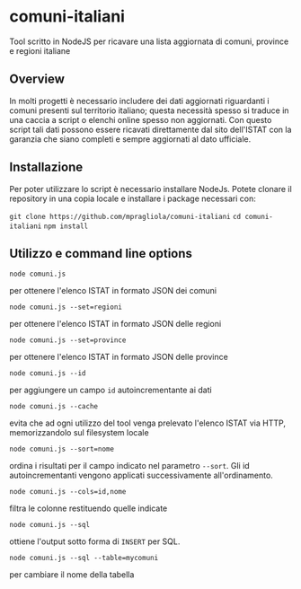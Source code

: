 # comuni-italiani
Tool scritto in NodeJS per ricavare una lista aggiornata di comuni, province e regioni italiane

## Overview

In molti progetti è necessario includere dei dati aggiornati riguardanti i comuni presenti sul territorio italiano; questa necessità spesso si traduce in una caccia a script o elenchi online spesso non aggiornati. Con questo script tali dati possono essere ricavati direttamente dal sito dell'ISTAT con la garanzia che siano completi e sempre aggiornati al dato ufficiale.

## Installazione

Per poter utilizzare lo script è necessario installare NodeJs.
Potete clonare il repository in una copia locale e installare i package necessari con:

`git clone https://github.com/mpragliola/comuni-italiani`
`cd comuni-italiani`
`npm install`

## Utilizzo e command line options

`node comuni.js`

per ottenere l'elenco ISTAT in formato JSON dei comuni

`node comuni.js --set=regioni`

per ottenere l'elenco ISTAT in formato JSON delle regioni

`node comuni.js --set=province`

per ottenere l'elenco ISTAT in formato JSON delle province

`node comuni.js --id`

per aggiungere un campo `id` autoincrementante ai dati

`node comuni.js --cache`

evita che ad ogni utilizzo del tool venga prelevato l'elenco ISTAT via HTTP, memorizzandolo sul filesystem locale

`node comuni.js --sort=nome`

ordina i risultati per il campo indicato nel parametro `--sort`. Gli id autoincrementanti vengono applicati successivamente all'ordinamento.

`node comuni.js --cols=id,nome`

filtra le colonne restituendo quelle indicate

`node comuni.js --sql`

ottiene l'output sotto forma di `INSERT` per SQL.

`node comuni.js --sql --table=mycomuni`

per cambiare il nome della tabella
